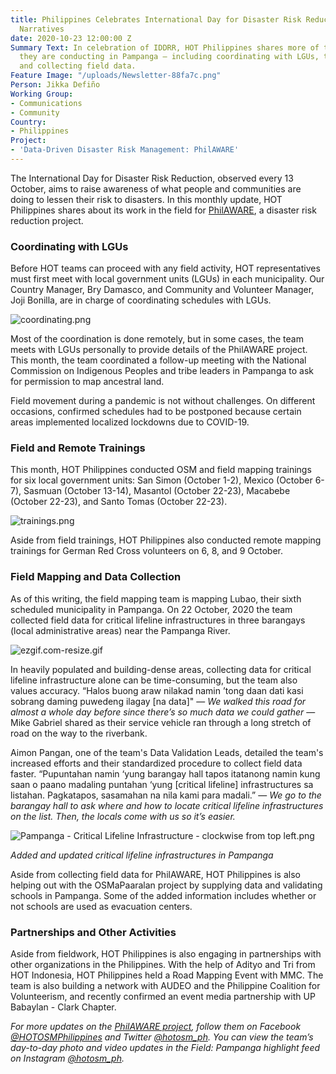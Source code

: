 ```yaml
---
title: Philippines Celebrates International Day for Disaster Risk Reduction with Field
  Narratives
date: 2020-10-23 12:00:00 Z
Summary Text: In celebration of IDDRR, HOT Philippines shares more of the fieldwork
  they are conducting in Pampanga — including coordinating with LGUs, training volunteers,
  and collecting field data.
Feature Image: "/uploads/Newsletter-88fa7c.png"
Person: Jikka Defiño
Working Group:
- Communications
- Community
Country:
- Philippines
Project:
- 'Data-Driven Disaster Risk Management: PhilAWARE'
---
```


The International Day for Disaster Risk Reduction, observed every 13 October, aims to raise awareness of what people and communities are doing to lessen their risk to disasters. In this monthly update, HOT Philippines shares about its work in the field for [PhilAWARE](https://www.hotosm.org/projects/data-driven-disaster-risk-management-philaware/), a disaster risk reduction project.

### Coordinating with LGUs

Before HOT teams can proceed with any field activity, HOT representatives must first meet with local government units (LGUs) in each municipality. Our Country Manager, Bry Damasco, and Community and Volunteer Manager, Joji Bonilla, are in charge of coordinating schedules with LGUs.

![coordinating.png](/uploads/coordinating.png)

Most of the coordination is done remotely, but in some cases, the team meets with LGUs personally to provide details of the PhilAWARE project. This month, the team coordinated a follow-up meeting with the National Commission on Indigenous Peoples and tribe leaders in Pampanga to ask for permission to map ancestral land.

Field movement during a pandemic is not without challenges. On different occasions, confirmed schedules had to be postponed because certain areas implemented localized lockdowns due to COVID-19.

### Field and Remote Trainings

This month, HOT Philippines conducted OSM and field mapping trainings for six local government units: San Simon (October 1-2), Mexico (October 6-7), Sasmuan (October 13-14), Masantol (October 22-23), Macabebe (October 22-23), and Santo Tomas (October 22-23).

![trainings.png](/uploads/trainings.png)

Aside from field trainings, HOT Philippines also conducted remote mapping trainings for German Red Cross volunteers on 6, 8, and 9 October.

### Field Mapping and Data Collection

As of this writing, the field mapping team is mapping Lubao, their sixth scheduled municipality in Pampanga. On 22 October, 2020 the team collected field data for critical lifeline infrastructures in three barangays (local administrative areas) near the Pampanga River.

![ezgif.com-resize.gif](/uploads/ezgif.com-resize.gif)

In heavily populated and building-dense areas, collecting data for critical lifeline infrastructure alone can be time-consuming, but the team also values accuracy. “Halos buong araw nilakad namin ’tong daan dati kasi sobrang daming puwedeng ilagay \[na data\]" — *We walked this road for almost a whole day before since there’s so much data we could gather* — Mike Gabriel shared as their service vehicle ran through a long stretch of road on the way to the riverbank.

Aimon Pangan, one of the team's Data Validation Leads, detailed the team's increased efforts and their standardized procedure to collect field data faster. “Pupuntahan namin ‘yung barangay hall tapos itatanong namin kung saan o paano madaling puntahan ‘yung \[critical lifeline\] infrastructures sa listahan. Pagkatapos, sasamahan na nila kami para madali.” — *We go to the barangay hall to ask where and how to locate critical lifeline infrastructures on the list. Then, the locals come with us so it’s easier.*

![Pampanga - Critical Lifeline Infrastructure - clockwise from top left.png](/uploads/Pampanga%20-%20Critical%20Lifeline%20Infrastructure%20-%20clockwise%20from%20top%20left.png)

*Added and updated critical lifeline infrastructures in Pampanga*

Aside from collecting field data for PhilAWARE, HOT Philippines is also helping out with the OSMaPaaralan project by supplying data and validating schools in Pampanga. Some of the added information includes whether or not schools are used as evacuation centers.

### Partnerships and Other Activities

Aside from fieldwork, HOT Philippines is also engaging in partnerships with other organizations in the Philippines. With the help of Adityo and Tri from HOT Indonesia, HOT Philippines held a Road Mapping Event with MMC. The team is also building a network with AUDEO and the Philippine Coalition for Volunteerism, and recently confirmed an event media partnership with UP Babaylan - Clark Chapter.

*For more updates on the [PhilAWARE project](https://www.hotosm.org/projects/data-driven-disaster-risk-management-philaware/), follow them on Facebook [@HOTOSMPhilippines](https://www.facebook.com/HOTOSMPhilippines/) and Twitter [@hotosm_ph](https://twitter.com/hotosm_ph?lang=en). You can view the team’s day-to-day photo and video updates in the Field: Pampanga highlight feed on Instagram [@hotosm_ph](https://www.instagram.com/hotosm_ph/).*